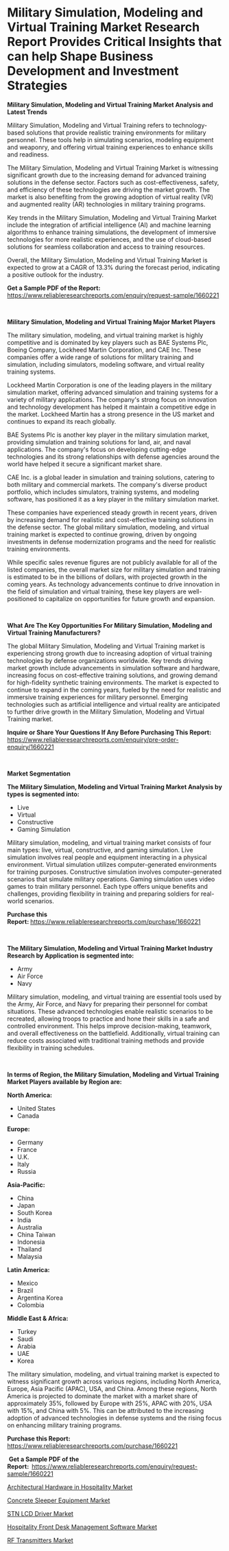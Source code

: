 <p><h1>Military Simulation, Modeling and Virtual Training Market Research Report Provides Critical Insights that can help Shape Business Development and Investment Strategies</h1></p><p><strong>Military Simulation, Modeling and Virtual Training Market Analysis and Latest Trends</strong></p>
<p><p>Military Simulation, Modeling and Virtual Training refers to technology-based solutions that provide realistic training environments for military personnel. These tools help in simulating scenarios, modeling equipment and weaponry, and offering virtual training experiences to enhance skills and readiness.</p><p>The Military Simulation, Modeling and Virtual Training Market is witnessing significant growth due to the increasing demand for advanced training solutions in the defense sector. Factors such as cost-effectiveness, safety, and efficiency of these technologies are driving the market growth. The market is also benefiting from the growing adoption of virtual reality (VR) and augmented reality (AR) technologies in military training programs.</p><p>Key trends in the Military Simulation, Modeling and Virtual Training Market include the integration of artificial intelligence (AI) and machine learning algorithms to enhance training simulations, the development of immersive technologies for more realistic experiences, and the use of cloud-based solutions for seamless collaboration and access to training resources.</p><p>Overall, the Military Simulation, Modeling and Virtual Training Market is expected to grow at a CAGR of 13.3% during the forecast period, indicating a positive outlook for the industry.</p></p>
<p><strong>Get a Sample PDF of the Report:&nbsp;</strong> <a href="https://www.reliableresearchreports.com/enquiry/request-sample/1660221">https://www.reliableresearchreports.com/enquiry/request-sample/1660221</a></p>
<p>&nbsp;</p>
<p><strong>Military Simulation, Modeling and Virtual Training Major Market Players</strong></p>
<p><p>The military simulation, modeling, and virtual training market is highly competitive and is dominated by key players such as BAE Systems Plc, Boeing Company, Lockheed Martin Corporation, and CAE Inc. These companies offer a wide range of solutions for military training and simulation, including simulators, modeling software, and virtual reality training systems.</p><p>Lockheed Martin Corporation is one of the leading players in the military simulation market, offering advanced simulation and training systems for a variety of military applications. The company's strong focus on innovation and technology development has helped it maintain a competitive edge in the market. Lockheed Martin has a strong presence in the US market and continues to expand its reach globally.</p><p>BAE Systems Plc is another key player in the military simulation market, providing simulation and training solutions for land, air, and naval applications. The company's focus on developing cutting-edge technologies and its strong relationships with defense agencies around the world have helped it secure a significant market share.</p><p>CAE Inc. is a global leader in simulation and training solutions, catering to both military and commercial markets. The company's diverse product portfolio, which includes simulators, training systems, and modeling software, has positioned it as a key player in the military simulation market.</p><p>These companies have experienced steady growth in recent years, driven by increasing demand for realistic and cost-effective training solutions in the defense sector. The global military simulation, modeling, and virtual training market is expected to continue growing, driven by ongoing investments in defense modernization programs and the need for realistic training environments.</p><p>While specific sales revenue figures are not publicly available for all of the listed companies, the overall market size for military simulation and training is estimated to be in the billions of dollars, with projected growth in the coming years. As technology advancements continue to drive innovation in the field of simulation and virtual training, these key players are well-positioned to capitalize on opportunities for future growth and expansion.</p></p>
<p>&nbsp;</p>
<p><strong>What Are The Key Opportunities For Military Simulation, Modeling and Virtual Training Manufacturers?</strong></p>
<p><p>The global Military Simulation, Modeling and Virtual Training market is experiencing strong growth due to increasing adoption of virtual training technologies by defense organizations worldwide. Key trends driving market growth include advancements in simulation software and hardware, increasing focus on cost-effective training solutions, and growing demand for high-fidelity synthetic training environments. The market is expected to continue to expand in the coming years, fueled by the need for realistic and immersive training experiences for military personnel. Emerging technologies such as artificial intelligence and virtual reality are anticipated to further drive growth in the Military Simulation, Modeling and Virtual Training market.</p></p>
<p><strong>Inquire or Share Your Questions If Any Before Purchasing This Report:</strong> <a href="https://www.reliableresearchreports.com/enquiry/pre-order-enquiry/1660221">https://www.reliableresearchreports.com/enquiry/pre-order-enquiry/1660221</a></p>
<p>&nbsp;</p>
<p><strong>Market Segmentation</strong></p>
<p><strong>The Military Simulation, Modeling and Virtual Training Market Analysis by types is segmented into:</strong></p>
<p><ul><li>Live</li><li>Virtual</li><li>Constructive</li><li>Gaming Simulation</li></ul></p>
<p><p>Military simulation, modeling, and virtual training market consists of four main types: live, virtual, constructive, and gaming simulation. Live simulation involves real people and equipment interacting in a physical environment. Virtual simulation utilizes computer-generated environments for training purposes. Constructive simulation involves computer-generated scenarios that simulate military operations. Gaming simulation uses video games to train military personnel. Each type offers unique benefits and challenges, providing flexibility in training and preparing soldiers for real-world scenarios.</p></p>
<p><strong>Purchase this Report:&nbsp;</strong><a href="https://www.reliableresearchreports.com/purchase/1660221">https://www.reliableresearchreports.com/purchase/1660221</a></p>
<p>&nbsp;</p>
<p><strong>The Military Simulation, Modeling and Virtual Training Market Industry Research by Application is segmented into:</strong></p>
<p><ul><li>Army</li><li>Air Force</li><li>Navy</li></ul></p>
<p><p>Military simulation, modeling, and virtual training are essential tools used by the Army, Air Force, and Navy for preparing their personnel for combat situations. These advanced technologies enable realistic scenarios to be recreated, allowing troops to practice and hone their skills in a safe and controlled environment. This helps improve decision-making, teamwork, and overall effectiveness on the battlefield. Additionally, virtual training can reduce costs associated with traditional training methods and provide flexibility in training schedules.</p></p>
<p>&nbsp;</p>
<p><strong>In terms of Region, the Military Simulation, Modeling and Virtual Training Market Players available by Region are:</strong></p>
<p>
    <p> <strong> North America: </strong>
        <ul>
            <li>United States</li>
            <li>Canada</li>
        </ul>
        </p> 
    <p> <strong> Europe: </strong>
        <ul>
            <li>Germany</li>
            <li>France</li>
            <li>U.K.</li>
            <li>Italy</li>
            <li>Russia</li>
        </ul>
        </p> 
    <p> <strong> Asia-Pacific: </strong>
        <ul>
            <li>China</li>
            <li>Japan</li>
            <li>South Korea</li>
            <li>India</li>
            <li>Australia</li>
            <li>China Taiwan</li>
            <li>Indonesia</li>
            <li>Thailand</li>
            <li>Malaysia</li>
        </ul>
        </p> 
    <p> <strong> Latin America: </strong>
        <ul>
            <li>Mexico</li>
            <li>Brazil</li>
            <li>Argentina Korea</li>
            <li>Colombia</li>
        </ul>
        </p> 
    <p> <strong> Middle East & Africa: </strong>
        <ul>
            <li>Turkey</li>
            <li>Saudi</li>
            <li>Arabia</li>
            <li>UAE</li>
            <li>Korea</li>
        </ul>
    </p>
    </p>
<p><p>The military simulation, modeling, and virtual training market is expected to witness significant growth across various regions, including North America, Europe, Asia Pacific (APAC), USA, and China. Among these regions, North America is projected to dominate the market with a market share of approximately 35%, followed by Europe with 25%, APAC with 20%, USA with 15%, and China with 5%. This can be attributed to the increasing adoption of advanced technologies in defense systems and the rising focus on enhancing military training programs.</p></p>
<p><strong>Purchase this Report: </strong><a href="https://www.reliableresearchreports.com/purchase/1660221">https://www.reliableresearchreports.com/purchase/1660221</a></p>
<p>&nbsp;<strong>Get a Sample PDF of the Report:&nbsp;&nbsp;</strong><a href="https://www.reliableresearchreports.com/enquiry/request-sample/1660221">https://www.reliableresearchreports.com/enquiry/request-sample/1660221</a></p>
<p><strong></strong></p>
<p><p><a href="https://flame-sidecar-702.notion.site/Architectural-Hardware-in-Hospitality-Market-Provides-Detailed-Segmentation-of-this-Market-based-on--f10fd38b2bae45e682bbfb2ba4802eff">Architectural Hardware in Hospitality Market</a></p><p><a href="https://full-wildebeest-80b.notion.site/Concrete-Sleeper-Equipment-Market-Centers-on-Aspects-such-as-Market-Growth-Market-Share-Market-Opp-81cbacf1f982459fa9a4e8b5f9c2663f">Concrete Sleeper Equipment Market</a></p><p><a href="https://view.publitas.com/reportprime-1/stn-lcd-driver-market-research-report-provides-critical-insights-that-can-help-shape-business-development-and-investment-strategies/">STN LCD Driver Market</a></p><p><a href="https://pretty-mail-caf.notion.site/Hospitality-Front-Desk-Management-Software-Market-Research-Report-Provides-thorough-Industry-Overvie-01a7f2985e054655b35b2e2f98a5c534">Hospitality Front Desk Management Software Market</a></p><p><a href="https://view.publitas.com/reportprime-1/rf-transmitters-market-analysis-and-market-size-global-industry-overview-market-segmentation-and-forecast-2024-to-2031/">RF Transmitters Market</a></p></p>